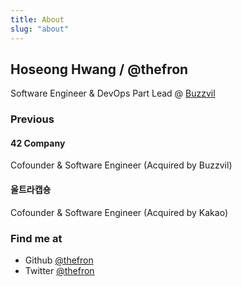 ```yaml
---
title: About
slug: "about"
---
```


## Hoseong Hwang / @thefron

Software Engineer & DevOps Part Lead @ [Buzzvil](https://buzzvil.com)

### Previous

#### 42 Company

Cofounder & Software Engineer
(Acquired by Buzzvil)

#### 울트라캡숑

Cofounder & Software Engineer
(Acquired by Kakao)

### Find me at

* Github [@thefron](https://github.com/thefron)
* Twitter [@thefron](https://twitter.com/thefron)
